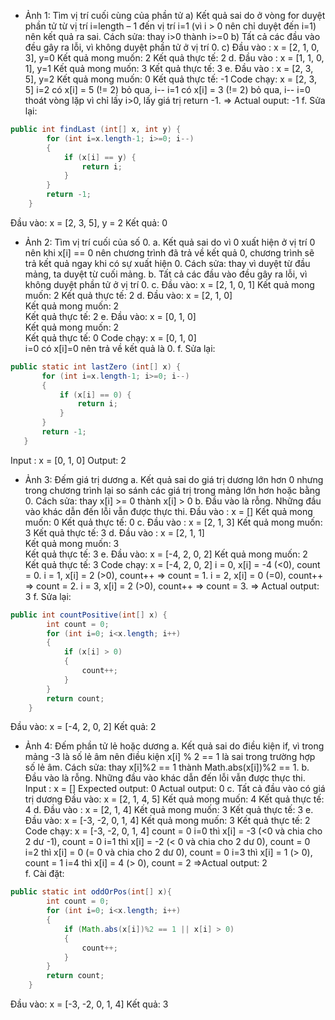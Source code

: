 - Ảnh 1: Tìm vị trí cuối cùng của phần tử
  a) Kết quả sai do ở vòng for duyệt phần tử từ vị trí i=length – 1 đến vị trí i=1 (vì i > 0 nên chỉ duyệt đến i=1) nên kết quả ra sai.
Cách sửa: thay i>0 thành i>=0
b) Tất cả các đầu vào đều gây ra lỗi, vì không duyệt phần tử ở vị trí 0. 
c) Đầu vào : x = [2, 1, 0, 3],  y=0
    Kết quả mong muốn: 2
    Kết quả thực tế: 2
d. Đầu vào : x = [1, 1, 0, 1], y=1
    Kết quả mong muốn: 3
    Kết quả thực tế: 3
e. Đầu vào : x = [2, 3, 5], y=2
   Kết quả mong muốn: 0
   Kết quả thực tế: -1
  Code chạy:
  x = [2, 3, 5]
  i=2  có x[i] = 5 (!= 2) bỏ qua, i--
  i=1 có x[i] = 3 (!= 2) bỏ qua, i--
  i=0 thoát vòng lặp vì chỉ lấy i>0, lấy giá trị return -1.
 => Actual ouput: -1
f. Sửa lại:
```java
public int findLast (int[] x, int y) {
        for (int i=x.length-1; i>=0; i--) 
        {
            if (x[i] == y) {
                return i;
            }
        }
        return -1;
    }
```
Đầu vào: x = [2, 3, 5], y = 2
Kết quả: 0

* Ảnh 2: Tìm vị trí cuối của số 0.
a. Kết quả sai do vì 0 xuất hiện ở vị trí 0 nên khi x[i] == 0 nên chương trình đã trả về kết quả 0, chương trình sẽ trả kết quả ngay khi có sự xuất hiện 0.
Cách sửa: thay vì duyệt từ đầu mảng, ta duyệt từ cuối mảng.
b. Tất cả các đầu vào đều gây ra lỗi, vì không duyệt phần tử ở vị trí 0. 
c. Đầu vào: x = [2, 1, 0, 1]
   Kết quả mong muốn: 2
   Kết quả thực tế: 2
d. Đầu vào: x = [2, 1, 0]    
    Kết quả mong muốn: 2    
    Kết quả thực tế: 2
e. Đầu vào: x = [0, 1, 0]    
Kết quả mong muốn: 2   
Kết quả thực tế: 0
Code chạy: x = [0, 1, 0]    
                       i=0 có x[i]=0 nên trả về kết quả là 0.
f. Sửa lại:
 ```java
 public static int lastZero (int[] x) {
        for (int i=x.length-1; i>=0; i--) 
        {
            if (x[i] == 0) {
                return i;
            }
        }
        return -1;
    }
 ```
 Input : x = [0, 1, 0]
Output: 2

* Ảnh 3: Đếm giá trị dương
a. Kết quả sai do giá trị dương lớn hơn 0 nhưng trong chương trình lại so sánh các giá trị trong mảng lớn hơn hoặc bằng 0.
Cách sửa: thay x[i] >= 0 thành x[i] > 0
b. Đầu vào là rỗng. Những đầu vào khác dẫn đến lỗi vẫn được thực thi.
Đầu vào : x = []
Kết quả mong muốn:  0
Kết quả thực tế: 0
c. Đầu vào : x = [2, 1, 3]
Kết quả mong muốn: 3
Kết quả thực tế: 3
d. Đầu vào : x = [2, 1, 1]     
Kết quả mong muốn: 3    
Kết quả thực tế: 3
e. Đầu vào: x = [-4, 2, 0, 2]
     Kết quả mong muốn: 2   
     Kết quả thực tế: 3
Code chạy: 
x = [-4, 2, 0, 2]
	i = 0, x[i] = -4 (<0), count = 0.
	i = 1, x[i] = 2 (>0), count++ => count = 1.
	i = 2, x[i] = 0 (=0), count++ => count = 2.
	i = 3, x[i] = 2 (>0), count++ => count = 3.
	=> Actual output: 3
f. Sửa lại:
```java
public int countPositive(int[] x) {
        int count = 0;
        for (int i=0; i<x.length; i++) 
        {
            if (x[i] > 0) 
            {
                count++;
            }
        }
        return count;
    }
```
Đầu vào: x = [-4, 2, 0, 2]
Kết quả: 2
* Ảnh 4: Đếm phần tử lẻ hoặc dương
a. Kết quả sai do điều kiện if, vì trong mảng -3 là số lẻ âm nên điều kiện x[i] % 2 == 1 là sai trong trường hợp số lẻ âm.
Cách sửa: thay x[i]%2 == 1 thành Math.abs(x[i])%2 == 1.
b. Đầu vào là rỗng. Những đầu vào khác dẫn đến lỗi vẫn được thực thi.
Input : x = []
Expected output:  0
Actual output: 0
c. Tất cả đầu vào có giá trị dương
     Đầu vào: x = [2, 1, 4, 5]
     Kết quả mong muốn: 4
     Kết quả thực tế: 4
d. Đầu vào : x = [2, 1, 4]
     Kết quả mong muốn: 3
     Kết quả thực tế: 3
e. Đầu vào: x = [-3, -2, 0, 1, 4]
     Kết quả mong muốn:  3
   Kết quả thực tế: 2
    Code chạy: 
    x = [-3, -2, 0, 1, 4]
	     count = 0
	     i=0 thì x[i] = -3 (<0 và chia cho 2 dư -1), count = 0
	     i=1 thì x[i] = -2 (< 0 và chia cho 2 dư 0), count = 0
	     i=2 thì x[i] = 0  (= 0 và chia cho 2 dư 0), count = 0
	     i=3 thì x[i] = 1  (> 0), count = 1
	     i=4 thì x[i] = 4  (> 0), count = 2
    	=>Actual output: 2     
        f. Cài đặt:
```java
public static int oddOrPos(int[] x){
        int count = 0;
        for (int i=0; i<x.length; i++)
        {
            if (Math.abs(x[i])%2 == 1 || x[i] > 0)
            {
                count++;
            }
        }
        return count;
    } 
```
Đầu vào: x = [-3, -2, 0, 1, 4]
Kết quả: 3
